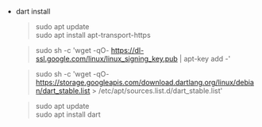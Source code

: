 * dart install

    >sudo apt update  
    >sudo apt install apt-transport-https

    >sudo sh -c 'wget -qO- https://dl-ssl.google.com/linux/linux_signing_key.pub | apt-key add -'

    >sudo sh -c 'wget -qO- https://storage.googleapis.com/download.dartlang.org/linux/debian/dart_stable.list > /etc/apt/sources.list.d/dart_stable.list'
    
    >sudo apt update  
    >sudo apt install dart